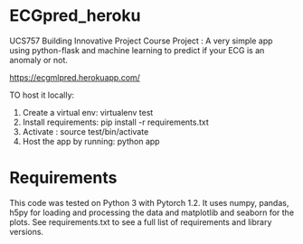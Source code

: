 # ECGpred_heroku
UCS757 Building Innovative Project Course Project :
A very simple app using python-flask and machine learning to predict if your ECG is an anomaly 
or not.

https://ecgmlpred.herokuapp.com/

TO host it locally:
1. Create a virtual env: virtualenv test
2. Install requirements: pip install -r requirements.txt
3. Activate : source test/bin/activate
4. Host the app by running: python app

# Requirements
This code was tested on Python 3 with Pytorch 1.2. It uses numpy, pandas, h5py for loading and processing the data and matplotlib and seaborn for the plots. See requirements.txt to see a full list of requirements and library versions.
